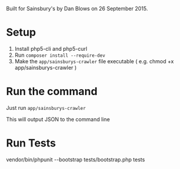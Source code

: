 Built for Sainsbury's by Dan Blows on 26 September 2015.

Setup
=====

1. Install php5-cli and php5-curl
2. Run `composer install --require-dev`
3. Make the `app/sainsburys-crawler` file executable ( e.g. chmod +x app/sainsburys-crawler )

Run the command
===============

Just run `app/sainsburys-crawler`

This will output JSON to the command line

Run Tests
=========

vendor/bin/phpunit --bootstrap tests/bootstrap.php tests